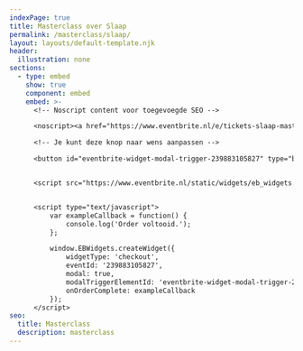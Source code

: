 ```yaml
---
indexPage: true
title: Masterclass over Slaap
permalink: /masterclass/slaap/
layout: layouts/default-template.njk
header:
  illustration: none
sections:
  - type: embed
    show: true
    component: embed
    embed: >-
      <!-- Noscript content voor toegevoegde SEO -->

      <noscript><a href="https://www.eventbrite.nl/e/tickets-slaap-masterclass-je-brein-slaapt-niet-239883105827" rel="noopener noreferrer" target="_blank">Tickets kopen op Eventbrite</a></noscript>

      <!-- Je kunt deze knop naar wens aanpassen -->

      <button id="eventbrite-widget-modal-trigger-239883105827" type="button">Tickets kopen</button>


      <script src="https://www.eventbrite.nl/static/widgets/eb_widgets.js"></script>


      <script type="text/javascript">
          var exampleCallback = function() {
              console.log('Order voltooid.');
          };

          window.EBWidgets.createWidget({
              widgetType: 'checkout',
              eventId: '239883105827',
              modal: true,
              modalTriggerElementId: 'eventbrite-widget-modal-trigger-239883105827',
              onOrderComplete: exampleCallback
          });
      </script>
seo:
  title: Masterclass
  description: masterclass
---
```

